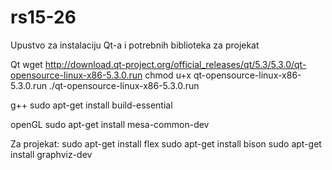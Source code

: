 # rs15-26

Upustvo za instalaciju Qt-a i potrebnih biblioteka za projekat

Qt
wget http://download.qt-project.org/official_releases/qt/5.3/5.3.0/qt-opensource-linux-x86-5.3.0.run
chmod u+x qt-opensource-linux-x86-5.3.0.run
./qt-opensource-linux-x86-5.3.0.run

g++
sudo apt-get install build-essential

openGL
sudo apt-get install mesa-common-dev


Za projekat:
sudo apt-get install flex
sudo apt-get install bison
sudo apt-get install graphviz-dev
